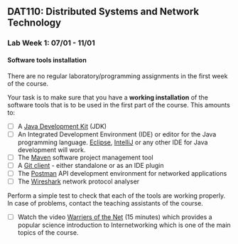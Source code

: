 ## DAT110: Distributed Systems and Network Technology

### Lab Week 1: 07/01 - 11/01
#### Software tools installation

There are no regular laboratory/programming assignments in the first week of the course.

Your task is to make sure that you have a **working installation** of the software tools that is to be used in the first part of the course. This amounts to:

- [ ] A [Java Development Kit]( https://www.oracle.com/technetwork/java/javase/downloads/jdk11-downloads-5066655.html) (JDK)
- [ ] An Integrated Development Environment (IDE) or editor for the Java programming language. [Eclipse]( https://www.eclipse.org/downloads/packages/release/2018-12/r/eclipse-ide-java-developers), [IntelliJ](https://www.jetbrains.com/idea/) or any other IDE for Java development will work.
- [ ] The [Maven](https://maven.apache.org) software project management tool
- [ ] A [Git client](https://git-scm.com/downloads) - either standalone or as an IDE plugin
- [ ] The [Postman](https://www.getpostman.com/tools) API development environment for networked applications
- [ ] The [Wireshark](https://www.wireshark.org  ) network protocol analyser

Perform a simple test to check that each of the tools are working properly. In case of problems, contact the teaching assistants of the course.

- [ ] Watch the video [Warriers of the Net](https://www.youtube.com/watch?v=PBWhzz_Gn10) (15 minutes) which provides a popular science introduction to Internetworking which is one of the main topics of the course.
